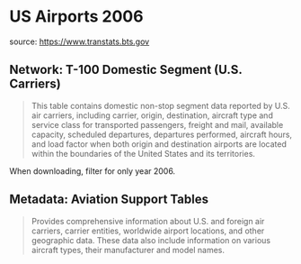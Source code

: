 # US Airports 2006 

source: https://www.transtats.bts.gov

## Network: T-100 Domestic Segment (U.S. Carriers)

> This table contains domestic non-stop segment data reported by U.S. air carriers, including carrier, origin, destination, aircraft type and service class for transported passengers, freight and mail, available capacity, scheduled departures, departures performed, aircraft hours, and load factor when both origin and destination airports are located within the boundaries of the United States and its territories.

When downloading, filter for only year 2006.

## Metadata: Aviation Support Tables

> Provides comprehensive information about U.S. and foreign air carriers, carrier entities, worldwide airport locations, and other geographic data. These data also include information on various aircraft types, their manufacturer and model names.